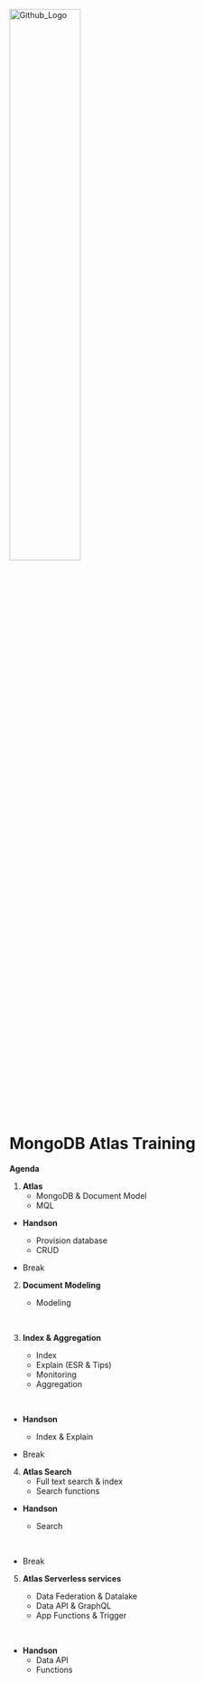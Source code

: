 <img src="https://companieslogo.com/img/orig/MDB_BIG-ad812c6c.png?t=1648915248" width="50%" title="Github_Logo"/> <br>

# MongoDB Atlas Training

__Agenda__



1.  __Atlas__
    - MongoDB & Document Model
    - MQL
 
- __Handson__
    - Provision database
    - CRUD
     

- Break
    

2. __Document Modeling__
    - Modeling
    
      
3.  __Index & Aggregation__
    - Index
    - Explain (ESR & Tips)
    - Monitoring
    - Aggregation
    
     
- __Handson__
    - Index & Explain
    

- Break
    

4. __Atlas Search__
    - Full text search & index
    - Search functions
   

- __Handson__
    - Search
    
     
- Break
    

5. __Atlas Serverless services__
    - Data Federation & Datalake
    - Data API & GraphQL
    - App Functions & Trigger
    
     
- __Handson__
    - Data API
    - Functions